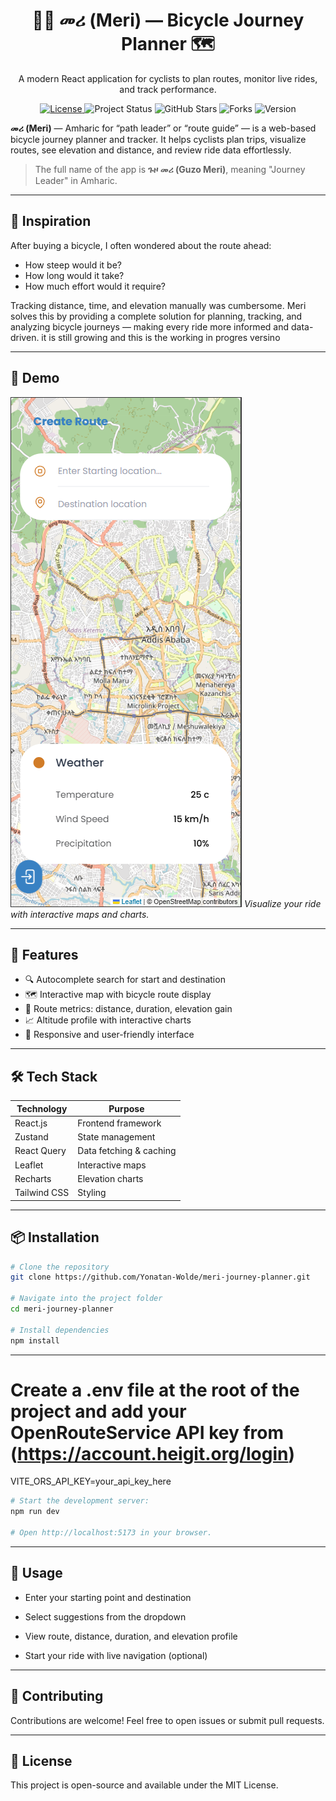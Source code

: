 <h1 align="center">🚴‍♀️ መሪ (Meri) — Bicycle Journey Planner 🗺️</h1>
<p align="center">A modern React application for cyclists to plan routes, monitor live rides, and track performance.</p>

<p align="center">
  <a href="#license">
    <img src="https://img.shields.io/badge/License-MIT-blue.svg?style=for-the-badge" alt="License"/>
  </a>
  <img src="https://img.shields.io/badge/Status-Active-brightgreen?style=for-the-badge&logo=github" alt="Project Status"/>
  <img src="https://img.shields.io/github/stars/Yonatan-Wolde/meri-journey-planner?style=for-the-badge&color=ffd700" alt="GitHub Stars"/>
  <img src="https://img.shields.io/github/forks/Yonatan-Wolde/meri-journey-planner?style=for-the-badge" alt="Forks"/>
  <img src="https://img.shields.io/badge/Version-1.0.0-informational?style=for-the-badge" alt="Version"/>
</p>


**መሪ (Meri)** — Amharic for “path leader” or “route guide” — is a web-based bicycle journey planner and tracker. It helps cyclists plan trips, visualize routes, see elevation and distance, and review ride data effortlessly.

> The full name of the app is **ጉዞ መሪ (Guzo Meri)**, meaning "Journey Leader" in Amharic.

---

## 🌟 Inspiration

After buying a bicycle, I often wondered about the route ahead:
- How steep would it be?
- How long would it take?
- How much effort would it require?

Tracking distance, time, and elevation manually was cumbersome. Meri solves this by providing a complete solution for planning, tracking, and analyzing bicycle journeys — making every ride more informed and data-driven. it is still growing and this is the working in progres versino


---

## 🎥 Demo

![Demo Screenshot](https://raw.githubusercontent.com/Yonatan-Wolde/meri-journey-planner/main/public/meri-demo.PNG)
*Visualize your ride with interactive maps and charts.*

---

## 🚀 Features

- 🔍 Autocomplete search for start and destination
- 🗺️ Interactive map with bicycle route display
- 📏 Route metrics: distance, duration, elevation gain
- 📈 Altitude profile with interactive charts
- 📱 Responsive and user-friendly interface

---

## 🛠️ Tech Stack

| Technology     | Purpose                        |
|----------------|--------------------------------|
| React.js       | Frontend framework             |
| Zustand        | State management               |
| React Query    | Data fetching & caching        |
| Leaflet        | Interactive maps               |
| Recharts       | Elevation charts               |
| Tailwind CSS   | Styling                        |

---

## 📦 Installation

```bash
# Clone the repository
git clone https://github.com/Yonatan-Wolde/meri-journey-planner.git

# Navigate into the project folder
cd meri-journey-planner

# Install dependencies
npm install

```

---

# Create a .env file at the root of the project and add your OpenRouteService API key from (https://account.heigit.org/login)
VITE_ORS_API_KEY=your_api_key_here

```bash
# Start the development server:
npm run dev

# Open http://localhost:5173 in your browser.
```

---

## 🧭 Usage

- Enter your starting point and destination

- Select suggestions from the dropdown

- View route, distance, duration, and elevation profile

- Start your ride with live navigation (optional)

---

## 🤝 Contributing

Contributions are welcome! Feel free to open issues or submit pull requests.

---

## 📄 License

This project is open-source and available under the MIT License.
